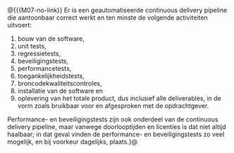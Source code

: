 @{{{M07-no-link}}
Er is een geautomatiseerde continuous delivery pipeline die aantoonbaar correct werkt en ten minste de volgende activiteiten uitvoert:

1. bouw van de software,
2. unit tests,
3. regressietests,
4. beveiligingstests,
5. performancetests,
6. toegankelijkheidstests,
7. broncodekwaliteitscontroles,
8. installatie van de software en
9. oplevering van het totale product, dus inclusief alle deliverables, in de vorm zoals bruikbaar voor en afgesproken met de opdrachtgever.

Performance- en beveiligingstests zijn ook onderdeel van de continuous delivery pipeline, maar vanwege doorlooptijden en licenties is dat niet altijd haalbaar; in dat geval vinden de performance- en beveiligingstests zo veel mogelijk, en bij voorkeur dagelijks, plaats.}@
